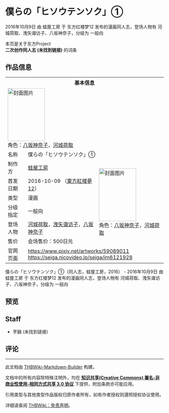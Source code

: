 # 僕らの「ヒソウテンソク」①

<!-- source html: G:\repos\THBWiki-Markdown-Builder\THBWikiMarkdown\Temp\main\c\ce\ns0%3A%E5%83%95%E3%82%89%E3%81%AE%E3%80%8C%E3%83%92%E3%82%BD%E3%82%A6%E3%83%86%E3%83%B3%E3%82%BD%E3%82%AF%E3%80%8D%E2%91%A0.html -->

2016年10月9日 由 蛙屋工房 于 东方红楼梦12 发布的漫画同人志，登场人物有 河城荷取、洩矢诹访子、八坂神奈子，分级为 一般向

本页是关于东方Project  
 **二次创作同人志 (未找到链接)** 的词条

## 作品信息

<table><tbody><tr><th colspan="3">基本信息</th></tr><tr><td class="cover-artwork-mobile" colspan="2"><a href="./文件-僕らの「ヒソウテンソク」①封面.png.md" class="image" title="封面图片"><img alt="封面图片" src="https://upload.thwiki.cc/thumb/d/dc/%E5%83%95%E3%82%89%E3%81%AE%E3%80%8C%E3%83%92%E3%82%BD%E3%82%A6%E3%83%86%E3%83%B3%E3%82%BD%E3%82%AF%E3%80%8D%E2%91%A0%E5%B0%81%E9%9D%A2.png/118px-%E5%83%95%E3%82%89%E3%81%AE%E3%80%8C%E3%83%92%E3%82%BD%E3%82%A6%E3%83%86%E3%83%B3%E3%82%BD%E3%82%AF%E3%80%8D%E2%91%A0%E5%B0%81%E9%9D%A2.png" decoding="async" loading="lazy" width="118" height="168" srcset="https://upload.thwiki.cc/thumb/d/dc/%E5%83%95%E3%82%89%E3%81%AE%E3%80%8C%E3%83%92%E3%82%BD%E3%82%A6%E3%83%86%E3%83%B3%E3%82%BD%E3%82%AF%E3%80%8D%E2%91%A0%E5%B0%81%E9%9D%A2.png/178px-%E5%83%95%E3%82%89%E3%81%AE%E3%80%8C%E3%83%92%E3%82%BD%E3%82%A6%E3%83%86%E3%83%B3%E3%82%BD%E3%82%AF%E3%80%8D%E2%91%A0%E5%B0%81%E9%9D%A2.png 1.5x, https://upload.thwiki.cc/thumb/d/dc/%E5%83%95%E3%82%89%E3%81%AE%E3%80%8C%E3%83%92%E3%82%BD%E3%82%A6%E3%83%86%E3%83%B3%E3%82%BD%E3%82%AF%E3%80%8D%E2%91%A0%E5%B0%81%E9%9D%A2.png/237px-%E5%83%95%E3%82%89%E3%81%AE%E3%80%8C%E3%83%92%E3%82%BD%E3%82%A6%E3%83%86%E3%83%B3%E3%82%BD%E3%82%AF%E3%80%8D%E2%91%A0%E5%B0%81%E9%9D%A2.png 2x" data-file-width="706" data-file-height="1000"></a><div class="cover-char">角色：<a href="./八坂神奈子.md" title="八坂神奈子">八坂神奈子</a>，<a href="./河城荷取.md" title="河城荷取">河城荷取</a></div></td>
</tr><tr><td class="label">名称</td><td colspan="2"> 僕らの「ヒソウテンソク」① </td></tr><tr><td class="label">制作方</td><td><a href="./蛙屋工房.md" title="蛙屋工房">蛙屋工房</a></td><td class="cover-artwork" rowspan="6" style="min-width:168px;"><a href="./文件-僕らの「ヒソウテンソク」①封面.png.md" class="image" title="封面图片"><img alt="封面图片" src="https://upload.thwiki.cc/thumb/d/dc/%E5%83%95%E3%82%89%E3%81%AE%E3%80%8C%E3%83%92%E3%82%BD%E3%82%A6%E3%83%86%E3%83%B3%E3%82%BD%E3%82%AF%E3%80%8D%E2%91%A0%E5%B0%81%E9%9D%A2.png/118px-%E5%83%95%E3%82%89%E3%81%AE%E3%80%8C%E3%83%92%E3%82%BD%E3%82%A6%E3%83%86%E3%83%B3%E3%82%BD%E3%82%AF%E3%80%8D%E2%91%A0%E5%B0%81%E9%9D%A2.png" decoding="async" loading="lazy" width="118" height="168" srcset="https://upload.thwiki.cc/thumb/d/dc/%E5%83%95%E3%82%89%E3%81%AE%E3%80%8C%E3%83%92%E3%82%BD%E3%82%A6%E3%83%86%E3%83%B3%E3%82%BD%E3%82%AF%E3%80%8D%E2%91%A0%E5%B0%81%E9%9D%A2.png/178px-%E5%83%95%E3%82%89%E3%81%AE%E3%80%8C%E3%83%92%E3%82%BD%E3%82%A6%E3%83%86%E3%83%B3%E3%82%BD%E3%82%AF%E3%80%8D%E2%91%A0%E5%B0%81%E9%9D%A2.png 1.5x, https://upload.thwiki.cc/thumb/d/dc/%E5%83%95%E3%82%89%E3%81%AE%E3%80%8C%E3%83%92%E3%82%BD%E3%82%A6%E3%83%86%E3%83%B3%E3%82%BD%E3%82%AF%E3%80%8D%E2%91%A0%E5%B0%81%E9%9D%A2.png/237px-%E5%83%95%E3%82%89%E3%81%AE%E3%80%8C%E3%83%92%E3%82%BD%E3%82%A6%E3%83%86%E3%83%B3%E3%82%BD%E3%82%AF%E3%80%8D%E2%91%A0%E5%B0%81%E9%9D%A2.png 2x" data-file-width="706" data-file-height="1000"></a><div class="cover-char">角色：<a href="./八坂神奈子.md" title="八坂神奈子">八坂神奈子</a>，<a href="./河城荷取.md" title="河城荷取">河城荷取</a></div></td>
</tr><tr><td class="label">首发日期</td><td>2016-10-09&#160;（<a href="/展会作品列表?e=%E4%B8%9C%E6%96%B9%E7%BA%A2%E6%A5%BC%E6%A2%A6%2312">東方紅楼夢12</a>）</td></tr><tr><td class="label">类型</td><td>漫画</td></tr><tr><td class="label">分级指定</td><td>一般向</td></tr><tr><td class="label">登场人物</td><td><a href="./河城荷取.md" title="河城荷取">河城荷取</a>，<a href="./洩矢诹访子.md" title="洩矢诹访子">洩矢诹访子</a>，<a href="./八坂神奈子.md" title="八坂神奈子">八坂神奈子</a></td></tr><tr><td class="label">售价</td><td>会场售价：500日元</td></tr>
<tr><td class="label">官网页面</td><td colspan="2"><a rel="nofollow" class="external free" href="https://www.pixiv.net/artworks/59089011">https://www.pixiv.net/artworks/59089011</a><br><a rel="nofollow" class="external free" href="https://seiga.nicovideo.jp/seiga/im6121928">https://seiga.nicovideo.jp/seiga/im6121928</a></td></tr></tbody></table>

僕らの「ヒソウテンソク」①（同人志，蛙屋工房，2016） - 2016年10月9日 由 蛙屋工房 于 东方红楼梦12 发布的漫画同人志，登场人物有 河城荷取、洩矢诹访子、八坂神奈子，分级为 一般向

## 预览

## Staff
- 芋鍋 (未找到链接)


## 评论




---

此文档由 [THBWiki-Markdown-Builder](https://github.com/Delsin-Yu/THBWiki-Markdown-Builder) 构建。

文档中的所有内容除特殊注明外，均在 [**知识共享(Creative Commons) 署名-非商业性使用-相同方式共享 3.0 协议**](https://creativecommons.org/licenses/by-sa/3.0/deed.zh-hans) 下提供，附加条款亦可能应用。

引用类型与其他类型作品版权归原作者所有，如有作者授权则遵照授权协议使用。

详细请查阅 [THBWiki：免责声明](https://thbwiki.cc/THBWiki:%E5%85%8D%E8%B4%A3%E5%A3%B0%E6%98%8E)。

